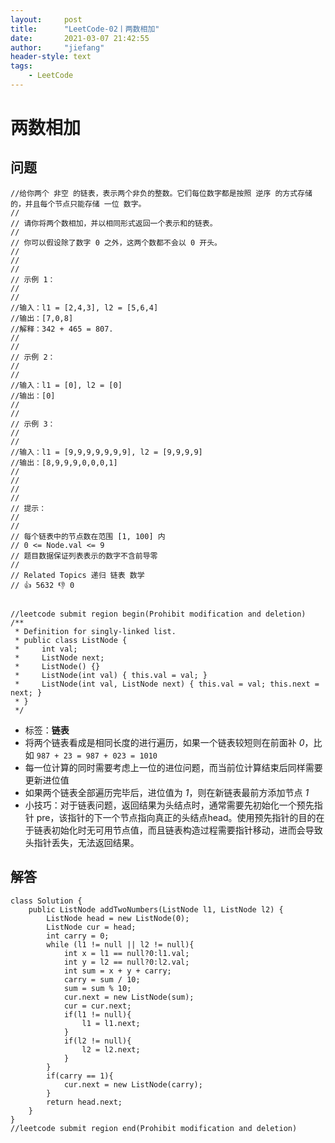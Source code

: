 ```yaml
---
layout:     post
title:      "LeetCode-02丨两数相加"
date:       2021-03-07 21:42:55
author:     "jiefang"
header-style: text
tags:
    - LeetCode
---
```

# 两数相加
## 问题
```
//给你两个 非空 的链表，表示两个非负的整数。它们每位数字都是按照 逆序 的方式存储的，并且每个节点只能存储 一位 数字。 
//
// 请你将两个数相加，并以相同形式返回一个表示和的链表。 
//
// 你可以假设除了数字 0 之外，这两个数都不会以 0 开头。 
//
// 
//
// 示例 1： 
//
// 
//输入：l1 = [2,4,3], l2 = [5,6,4]
//输出：[7,0,8]
//解释：342 + 465 = 807.
// 
//
// 示例 2： 
//
// 
//输入：l1 = [0], l2 = [0]
//输出：[0]
// 
//
// 示例 3： 
//
// 
//输入：l1 = [9,9,9,9,9,9,9], l2 = [9,9,9,9]
//输出：[8,9,9,9,0,0,0,1]
// 
//
// 
//
// 提示： 
//
// 
// 每个链表中的节点数在范围 [1, 100] 内 
// 0 <= Node.val <= 9 
// 题目数据保证列表表示的数字不含前导零 
// 
// Related Topics 递归 链表 数学 
// 👍 5632 👎 0


//leetcode submit region begin(Prohibit modification and deletion)
/**
 * Definition for singly-linked list.
 * public class ListNode {
 *     int val;
 *     ListNode next;
 *     ListNode() {}
 *     ListNode(int val) { this.val = val; }
 *     ListNode(int val, ListNode next) { this.val = val; this.next = next; }
 * }
 */
```
- 标签：**链表**
- 将两个链表看成是相同长度的进行遍历，如果一个链表较短则在前面补 *0*，比如 `987 + 23 = 987 + 023 = 1010`
- 每一位计算的同时需要考虑上一位的进位问题，而当前位计算结束后同样需要更新进位值
- 如果两个链表全部遍历完毕后，进位值为 *1*，则在新链表最前方添加节点 *1*
- 小技巧：对于链表问题，返回结果为头结点时，通常需要先初始化一个预先指针 pre，该指针的下一个节点指向真正的头结点head。使用预先指针的目的在于链表初始化时无可用节点值，而且链表构造过程需要指针移动，进而会导致头指针丢失，无法返回结果。
## 解答
```
class Solution {
    public ListNode addTwoNumbers(ListNode l1, ListNode l2) {
        ListNode head = new ListNode(0);
        ListNode cur = head;
        int carry = 0;
        while (l1 != null || l2 != null){
            int x = l1 == null?0:l1.val;
            int y = l2 == null?0:l2.val;
            int sum = x + y + carry;
            carry = sum / 10;
            sum = sum % 10;
            cur.next = new ListNode(sum);
            cur = cur.next;
            if(l1 != null){
                l1 = l1.next;
            }
            if(l2 != null){
                l2 = l2.next;
            }
        }
        if(carry == 1){
            cur.next = new ListNode(carry);
        }
        return head.next;
    }
}
//leetcode submit region end(Prohibit modification and deletion)
```